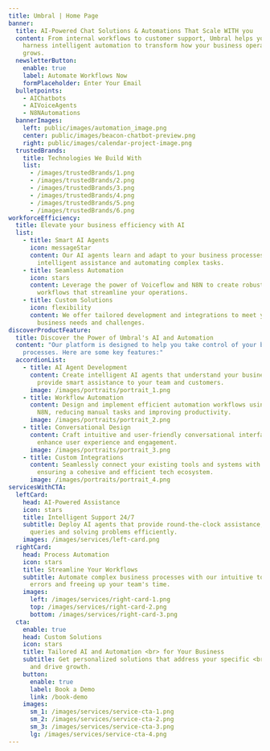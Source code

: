 ```yaml
---
title: Umbral | Home Page
banner:
  title: AI-Powered Chat Solutions & Automations That Scale WITH you
  content: From internal workflows to customer support, Umbral helps your business
    harness intelligent automation to transform how your business operates and
    grows.
  newsletterButton:
    enable: true
    label: Automate Workflows Now
    formPlaceholder: Enter Your Email
  bulletpoints:
    - AIChatbots
    - AIVoiceAgents
    - N8NAutomations
  bannerImages:
    left: public/images/automation_image.png
    center: public/images/beacon-chatbot-preview.png
    right: public/images/calendar-project-image.png
  trustedBrands:
    title: Technologies We Build With
    list:
      - /images/trustedBrands/1.png
      - /images/trustedBrands/2.png
      - /images/trustedBrands/3.png
      - /images/trustedBrands/4.png
      - /images/trustedBrands/5.png
      - /images/trustedBrands/6.png
workforceEfficiency:
  title: Elevate your business efficiency with AI
  list:
    - title: Smart AI Agents
      icon: messageStar
      content: Our AI agents learn and adapt to your business processes, providing
        intelligent assistance and automating complex tasks.
    - title: Seamless Automation
      icon: stars
      content: Leverage the power of Voiceflow and N8N to create robust automation
        workflows that streamline your operations.
    - title: Custom Solutions
      icon: flexibility
      content: We offer tailored development and integrations to meet your unique
        business needs and challenges.
discoverProductFeature:
  title: Discover the Power of Umbral's AI and Automation
  content: "Our platform is designed to help you take control of your business
    processes. Here are some key features:"
  accordionList:
    - title: AI Agent Development
      content: Create intelligent AI agents that understand your business context and
        provide smart assistance to your team and customers.
      image: /images/portraits/portrait_1.png
    - title: Workflow Automation
      content: Design and implement efficient automation workflows using Voiceflow and
        N8N, reducing manual tasks and improving productivity.
      image: /images/portraits/portrait_2.png
    - title: Conversational Design
      content: Craft intuitive and user-friendly conversational interfaces that
        enhance user experience and engagement.
      image: /images/portraits/portrait_3.png
    - title: Custom Integrations
      content: Seamlessly connect your existing tools and systems with our platform,
        ensuring a cohesive and efficient tech ecosystem.
      image: /images/portraits/portrait_4.png
servicesWithCTA:
  leftCard:
    head: AI-Powered Assistance
    icon: stars
    title: Intelligent Support 24/7
    subtitle: Deploy AI agents that provide round-the-clock assistance, answering
      queries and solving problems efficiently.
    images: /images/services/left-card.png
  rightCard:
    head: Process Automation
    icon: stars
    title: Streamline Your Workflows
    subtitle: Automate complex business processes with our intuitive tools, reducing
      errors and freeing up your team's time.
    images:
      left: /images/services/right-card-1.png
      top: /images/services/right-card-2.png
      bottom: /images/services/right-card-3.png
  cta:
    enable: true
    head: Custom Solutions
    icon: stars
    title: Tailored AI and Automation <br> for Your Business
    subtitle: Get personalized solutions that address your specific <br> challenges
      and drive growth.
    button:
      enable: true
      label: Book a Demo
      link: /book-demo
    images:
      sm_1: /images/services/service-cta-1.png
      sm_2: /images/services/service-cta-2.png
      sm_3: /images/services/service-cta-3.png
      lg: /images/services/service-cta-4.png
---
```

